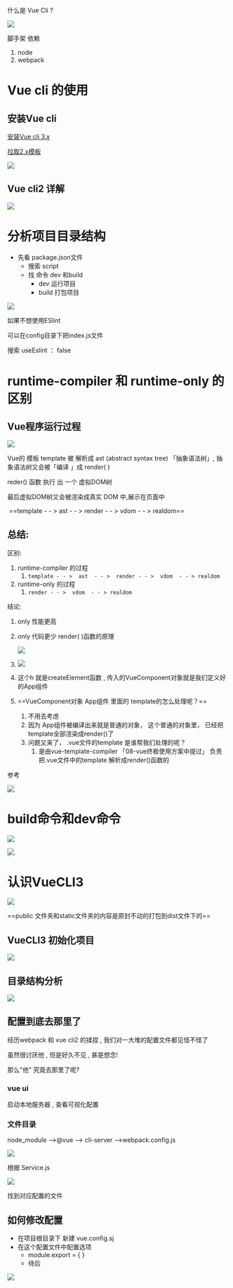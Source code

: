 

什么是 Vue Cli ?

![](assets\Vue-cli-1.jpg)

脚手架 依赖

1. node
2. webpack

# Vue cli 的使用

## 安装Vue cli

[安装Vue cli 3.x](https://cli.vuejs.org)

[拉取2.x模板](https://cli.vuejs.org/zh/guide/creating-a-project.html#%E4%BD%BF%E7%94%A8%E5%9B%BE%E5%BD%A2%E5%8C%96%E7%95%8C%E9%9D%A2)

![](assets\Vue-cli-3.jpg)



## Vue cli2 详解

![](assets\Vue-cli-4.jpg)



# 分析项目目录结构

- 先看 package.json文件
  - 搜索 script
  - 找  命令 dev 和build
    - dev 运行项目
    - build 打包项目

![](assets\目录分析.jpg)



如果不想使用ESlint 

可以在config目录下把index.js文件 

搜索 useEslint   ： false



# runtime-compiler 和 runtime-only  的区别

## Vue程序运行过程

![](assets\Vue程序运行过程.jpg)



Vue的 模板 template  被 解析成  ast  (abstract syntax  tree)  「抽象语法树」, 抽象语法树又会被「编译 」成 render( )

reder() 函数  执行 出 一个 虚拟DOM树   

最后虚拟DOM树又会被渲染成真实 DOM 中,展示在页面中

​							==template - - >  ast  - - >  render - - >  vdom  - - > realdom==

## 总结:

 

区别:

1. runtime-compiler 的过程 
   1.  `template - - >  ast  - - >  render - - >  vdom  - - > realdom`
2. runtime-only  的过程
   1. `render - - >  vdom  - - > realdom`



结论:

1. only 性能更高

2. only 代码更少   render( )函数的原理

   ![](assets\Vue-1.jpg)

3.  ![](assets\Vue-2.jpg)

4. 这个h 就是createElement函数 ,  传入的VueComponent对象就是我们定义好的App组件
5. ==VueComponent对象 App组件 里面的 template的怎么处理呢？==
   1. 不用去考虑
   2. 因为 App组件被编译出来就是普通的对象， 这个普通的对象里， 已经把template全部渲染成render()了
   3. 问题又来了， .vue文件的template 是谁帮我们处理的呢？
      1. 是由vue-template-compiler  「08-vue终极使用方案中提过」 负责把.vue文件中的template 解析成render()函数的



参考

![](assets\Vue-3.jpg)





# build命令和dev命令

![](assets\build.jpg)



![](assets\dev.jpg)





# 认识VueCLI3

![](assets\Vue-cli3-1.jpg)

==public 文件夹和static文件夹的内容是原封不动的打包到dist文件下的==



## VueCLI3  初始化项目

![](assets\Vue-4.jpg)



## 目录结构分析

![](assets\Vue-5.jpg)



## 配置到底去那里了



经历webpack 和 vue cli2 的揉捏 , 我们对一大堆的配置文件都见怪不怪了

虽然很讨厌他 , 但是好久不见 , 甚是想念!

那么"他" 究竟去那里了呢?



### vue ui

启动本地服务器 , 查看可视化配置



### 文件目录

node_module -->@vue –> cli-server –>webpack.config.js

![](assets\vue-6.jpg)

根据  Service.js  

![](assets\vue-7.jpg)

找到对应配置的文件





## 如何修改配置

- 在项目根目录下  新建  vue.config.sj
- 在这个配置文件中配置选项
  - module.export = { }
  - 待后

![](assets\Vue-8.jpg)





